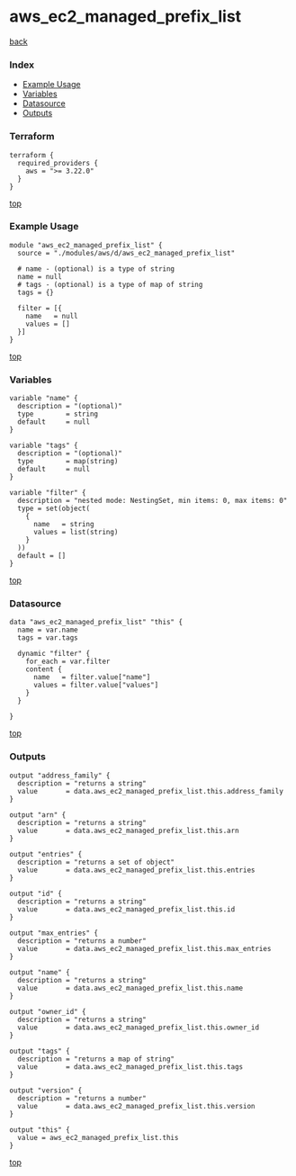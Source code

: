 # aws_ec2_managed_prefix_list

[back](../aws.md)

### Index

- [Example Usage](#example-usage)
- [Variables](#variables)
- [Datasource](#datasource)
- [Outputs](#outputs)

### Terraform

```hcl
terraform {
  required_providers {
    aws = ">= 3.22.0"
  }
}
```

[top](#index)

### Example Usage

```hcl
module "aws_ec2_managed_prefix_list" {
  source = "./modules/aws/d/aws_ec2_managed_prefix_list"

  # name - (optional) is a type of string
  name = null
  # tags - (optional) is a type of map of string
  tags = {}

  filter = [{
    name   = null
    values = []
  }]
}
```

[top](#index)

### Variables

```hcl
variable "name" {
  description = "(optional)"
  type        = string
  default     = null
}

variable "tags" {
  description = "(optional)"
  type        = map(string)
  default     = null
}

variable "filter" {
  description = "nested mode: NestingSet, min items: 0, max items: 0"
  type = set(object(
    {
      name   = string
      values = list(string)
    }
  ))
  default = []
}
```

[top](#index)

### Datasource

```hcl
data "aws_ec2_managed_prefix_list" "this" {
  name = var.name
  tags = var.tags

  dynamic "filter" {
    for_each = var.filter
    content {
      name   = filter.value["name"]
      values = filter.value["values"]
    }
  }

}
```

[top](#index)

### Outputs

```hcl
output "address_family" {
  description = "returns a string"
  value       = data.aws_ec2_managed_prefix_list.this.address_family
}

output "arn" {
  description = "returns a string"
  value       = data.aws_ec2_managed_prefix_list.this.arn
}

output "entries" {
  description = "returns a set of object"
  value       = data.aws_ec2_managed_prefix_list.this.entries
}

output "id" {
  description = "returns a string"
  value       = data.aws_ec2_managed_prefix_list.this.id
}

output "max_entries" {
  description = "returns a number"
  value       = data.aws_ec2_managed_prefix_list.this.max_entries
}

output "name" {
  description = "returns a string"
  value       = data.aws_ec2_managed_prefix_list.this.name
}

output "owner_id" {
  description = "returns a string"
  value       = data.aws_ec2_managed_prefix_list.this.owner_id
}

output "tags" {
  description = "returns a map of string"
  value       = data.aws_ec2_managed_prefix_list.this.tags
}

output "version" {
  description = "returns a number"
  value       = data.aws_ec2_managed_prefix_list.this.version
}

output "this" {
  value = aws_ec2_managed_prefix_list.this
}
```

[top](#index)